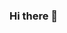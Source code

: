 ### Hi there 👋

<!--
**Ash-ketchm/Ash-ketchm** is a ✨ _special_ ✨ repository because its `README.md` (this file) appears on your GitHub profile.
![METRICS](Ash-ketchm/github-metrics.svg)


